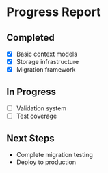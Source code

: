 # Progress Report

## Completed
- [x] Basic context models
- [x] Storage infrastructure
- [x] Migration framework

## In Progress
- [ ] Validation system
- [ ] Test coverage

## Next Steps
- Complete migration testing
- Deploy to production
